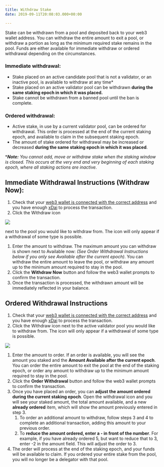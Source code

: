 ```yaml
---
title: Withdraw Stake
date: 2019-09-11T20:08:03.000+00:00

---
```

Stake can be withdrawn from a pool and deposited back to your web3 wallet address. You can withdraw the entire amount to exit a pool, or withdraw a portion as long as the minimum required stake remains in the pool. Funds are either available for immediate withdraw or ordered withdrawal depending on the circumstances.

### Immediate withdrawal:

* Stake placed on an active candidate pool that is not a validator, or an inactive pool, is available to withdraw at any time*
* Stake placed on an active validator pool can be withdrawn **during the same staking epoch in which it was placed.**
* Stake cannot be withdrawn from a banned pool until the ban is complete.

### Ordered withdrawal:

* Active stake, in use by a current validator pool, can be ordered for withdrawal. This order is processed at the end of the current staking epoch, and available to claim in the subsequent staking epoch.
* The amount of stake ordered for withdrawal may be increased or decreased **during the same staking epoch in which it was placed**.

\***_Note:_** _You cannot add, move or withdraw stake when the staking window is closed. This occurs at the very end and very beginning of each staking epoch, where all staking actions are inactive._

## Immediate Withdrawal Instructions (Withdraw Now):

1. Check that your [web3 wallet is connected with the correct address](https://forum.poa.network/t/staking-with-a-web3-wallet-metamask-nifty-wallet/2995) and you have enough [xDai](https://forum.poa.network/t/acquire-dpos-and-xdai/2994) to process the transaction.
2. Click the Withdraw icon

![](/uploads/withdraw_1.png)

next to the pool you would like to withdraw from. The icon will only appear if a withdrawal of some type is possible.

1. Enter the amount to withdraw. The maximum amount you can withdraw is shown next to Available now: _(See Order Withdrawal Instructions below if you only see Available after the current epoch)_. You can withdraw the entire amount to leave the pool, or withdraw any amount up to the minimum amount required to stay in the pool.
2. Click the **Withdraw Now** button and follow the web3 wallet prompts to confirm the transaction.
3. Once the transaction is processed, the withdrawn amount will be immediately reflected in your balance.

## Ordered Withdrawal Instructions

1. Check that your [web3 wallet is connected with the correct address](https://forum.poa.network/t/staking-with-a-web3-wallet-metamask-nifty-wallet/2995) and you have enough [xDai](https://forum.poa.network/t/acquire-dpos-and-xdai/2994) to process the transaction.
2. Click the Withdraw icon next to the active validator pool you would like to withdraw from. The icon will only appear if a withdrawal of some type is possible.

![](/uploads/withdraw_1.png)

1. Enter the amount to order. If an order is available, you will see the amount you staked and the **Amount Available after the current epoch**. You can order the entire amount to exit the pool at the end of the staking epoch, or order any amount to withdraw up to the minimum amount required to stay in the pool.
2. Click the **Order Withdrawal** button and follow the web3 wallet prompts to confirm the transaction.
3. Once you have placed an order, you can **adjust the amount ordered during the current staking epoch**. Open the withdrawal icon and you will see your staked amount, the total amount available, and a new **already ordered** item, which will show the amount previously entered in step 3.
   1. To order an additional amount to withdraw, follow steps 3 and 4 to complete an additional transaction, adding this amount to your previous order.
   2. To **reduce the amount ordered, enter a - in front of the number**. For example, if you have already ordered 5, but want to reduce that to 3, enter -2 in the amount field. This will adjust the order to 3.
4. The order will process at the end of the staking epoch, and your funds will be available to claim. If you ordered your entire stake from the pool, you will no longer be a delegator with that pool.
